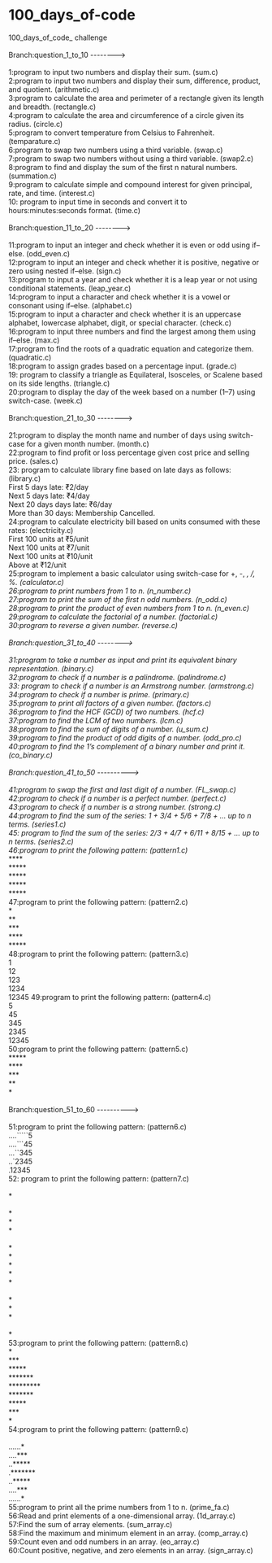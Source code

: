 # 100_days_of-code
100_days_of_code_ challenge    
<br>Branch:question_1_to_10 -------->  <br>
<br>1:program to input two numbers and display their sum.                                                                                 (sum.c)   
2:program to input two numbers and display their sum, difference, product, and quotient.                                                  (arithmetic.c)   
3:program to calculate the area and perimeter of a rectangle given its length and breadth.                                                (rectangle.c)    
4:program to calculate the area and circumference of a circle given its radius.                                                           (circle.c) 
<br>5:program to convert temperature from Celsius to Fahrenheit.                                                                          (temparature.c)     
6:program to swap two numbers using a third variable.                                                                                     (swap.c)   
7:program to swap two numbers without using a third variable.                                                                             (swap2.c)
<br>8:program to find and display the sum of the first n natural numbers.                                                                 (summation.c)   
9:program to calculate simple and compound interest for given principal, rate, and time.                                                  (interest.c) 
<br>10: program to input time in seconds and convert it to hours:minutes:seconds format.                                                  (time.c)   
<br> Branch:question_11_to_20 --------> <br>
<br>11:program to input an integer and check whether it is even or odd using if–else.                                                     (odd_even.c)   
12:program to input an integer and check whether it is positive, negative or zero using nested if–else.                                   (sign.c)  
13:program to input a year and check whether it is a leap year or not using conditional statements.                                       (leap_year.c)
<br>14:program to input a character and check whether it is a vowel or consonant using if–else.                                           (alphabet.c)
<br>15:program to input a character and check whether it is an uppercase alphabet, lowercase alphabet, digit, or special character.       (check.c) 
<br>16:program to input three numbers and find the largest among them using if–else.                                                      (max.c)
<br>17:program to find the roots of a quadratic equation and categorize them.                                                             (quadratic.c)
<br>18:program to assign grades based on a percentage input.                                                                              (grade.c)
<br>19: program to classify a triangle as Equilateral, Isosceles, or Scalene based on its side lengths.                                   (triangle.c)
<br>20:program to display the day of the week based on a number (1–7) using switch-case.                                                  (week.c) <br>
<br>Branch:question_21_to_30 -------->  <br>
<br>21:program to display the month name and number of days using switch-case for a given month number.                                   (month.c)  
22:program to find profit or loss percentage given cost price and selling price.                                                          (sales.c)  
23: program to calculate library fine based on late days as follows:                                                                      (library.c)
<br>First 5 days late: ₹2/day   
    Next 5 days late: ₹4/day  
    Next 20 days days late: ₹6/day 
<br>More than 30 days: Membership Cancelled. 
<br>24:program to calculate electricity bill based on units consumed with these rates:                                                     (electricity.c) 
  <br> First 100 units at ₹5/unit 
 <br>Next 100 units at ₹7/unit
 <br>Next 100 units at ₹10/unit
 <br>Above at ₹12/unit 
<br>25:program to implement a basic calculator using switch-case for +, -, *, /, %.                                                        (calculator.c) 
<br>26:program to print numbers from 1 to n.                                                                                               (n_number.c) 
<br>27:program to print the sum of the first n odd numbers.                                                                                (n_odd.c) 
<br>28:program to print the product of even numbers from 1 to n.                                                                           (n_even.c)  
29:program to calculate the factorial of a number.                                                                                         (factorial.c) 
<br>30:program to reverse a given number.                                                                                                  (reverse.c)  
<br>Branch:question_31_to_40 -------->  <br>                                                                                                                     
31:program to take a number as input and print its equivalent binary representation.                                                       (binary.c)
<br>32:program to check if a number is a palindrome.                                                                                       (palindrome.c)
<br>33: program to check if a number is an Armstrong number.                                                                               (armstrong.c)
<br>34:program to check if a number is prime.                                                                                              (primary.c)
<br>35:program to print all factors of a given number.                                                                                     (factors.c)
<br>36:program to find the HCF (GCD) of two numbers.                                                                                       (hcf.c)
<br>37:program to find the LCM of two numbers.                                                                                             (lcm.c)
<br>38:program to find the sum of digits of a number.                                                                                      (u_sum.c)
<br>39:program to find the product of odd digits of a number.                                                                              (odd_pro.c)
<br>40:program to find the 1’s complement of a binary number and print it.                                                                 (co_binary.c) <br>
<br>Branch:question_41_to_50 ----------> <br>
<br>41:program to swap the first and last digit of a number.                                                                               (FL_swap.c)
<br>42:program to check if a number is a perfect number.                                                                                   (perfect.c)
<br>43:program to check if a number is a strong number.                                                                                    (strong.c)
<br>44:program to find the sum of the series: 1 + 3/4 + 5/6 + 7/8 + … up to n terms.                                                       (series1.c)
<br>45: program to find the sum of the series: 2/3 + 4/7 + 6/11 + 8/15 + ... up to n terms.                                                (series2.c)
<br>46:program to print the following pattern:                                                                                             (pattern1.c)
<br>*****
<br>*****
<br>*****
<br>*****
<br>*****
<br>47:program to print the following pattern:                                                                                             (pattern2.c)
<br>*
<br>**
<br>***
<br>****
<br>*****
<br>48:program to print the following pattern:                                                                                             (pattern3.c)
<br>1
<br>12
<br>123
<br>1234
<br>12345
49:program to print the following pattern:                                                                                                  (pattern4.c)
<br>5
<br>45
<br>345
<br>2345
<br>12345
<br>50:program to print the following pattern:                                                                                              (pattern5.c)
<br>*****
<br>****
<br>***
<br>**
<br>*
<br><br>Branch:question_51_to_60 ----------> <br>
<br>51:program to print the following pattern:                                                                                         (pattern6.c) 
<br>....`````5
<br>....```45
<br>...``345
<br>..`2345
<br>.12345
<br>52: program to print the following pattern:                                                                                        (pattern7.c)
<br>
<br>*
<br>
<br>*
<br>*
<br>*
<br>
<br>*
<br>*
<br>*
<br>*
<br>*
<br>
<br>*
<br>*
<br>*
<br>
<br>*
<br>53:program to print the following pattern:                                                                                         (pattern8.c)
<br>*
<br>***
<br>*****
<br>*******
<br>*********
<br>*******
<br>*****
<br>***
<br>*
<br>54:program to print the following pattern:                                                                                          (pattern9.c)
<br><br>......*
<br>....***
<br>..*****
<br>.*******
<br>..*****
<br>....***
<br>......*
<br>55:program to print all the prime numbers from 1 to n.                                                                              (prime_fa.c)
<br>56:Read and print elements of a one-dimensional array.                                                                              (1d_array.c)
<br>57:Find the sum of array elements.                                                                                                  (sum_array.c)                                          
58:Find the maximum and minimum element in an array.                                                                                    (comp_array.c)
<br>59:Count even and odd numbers in an array.                                                                                          (eo_array.c)
<br>60:Count positive, negative, and zero elements in an array.                                                                         (sign_array.c)



